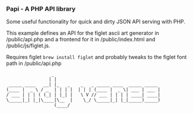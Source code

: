 ### Papi - A PHP API library

Some useful functionality for quick and dirty JSON API serving with PHP.

This example defines an API for the figlet ascii art generator in /public/api.php
and a frontend for it in /public/index.html and /public/js/figlet.js.

Requires figlet `brew install figlet` and probably tweaks to the figlet font path
in /public/api.php

                     _
                    | |
     _____ ____   __| |_   _    _   _ _____ ____  _____ _____
    (____ |  _ \ / _  | | | |  | | | (____ |  _ \| ___ | ___ |
    / ___ | | | ( (_| | |_| |   \ V // ___ | | | | ____| ____|
    \_____|_| |_|\____|\__  |    \_/ \_____|_| |_|_____)_____)
                      (____/